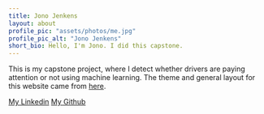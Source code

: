 ```yaml
---
title: Jono Jenkens
layout: about
profile_pic: "assets/photos/me.jpg"
profile_pic_alt: "Jono Jenkens"
short_bio: Hello, I'm Jono. I did this capstone.
---
```


This is my capstone project, where I detect whether drivers are paying attention or not using machine learning.  The theme and general layout for this website came from [here](https://github.com/sharadcodes/jekyll-theme-dark-reader).

[My Linkedin](http://linkedin.com/in/jonojenkens)
[My Github](http://github.com/patchkat)

